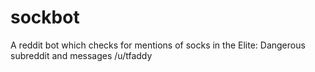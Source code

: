 # sockbot
A reddit bot which checks for mentions of socks in the Elite: Dangerous subreddit and messages /u/tfaddy
